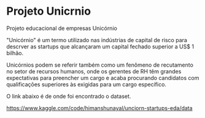 # Projeto Unicrnio
Projeto educacional de empresas Unicórnio

"Unicórnio" é um termo utilizado nas indústrias de capital de risco para descrver as startups que alcançaram um capital fechado superior a US$ 1 bilhão.

Unicórnios podem se referir também como um fenômeno de recutamento no setor de recursos humanos, onde os gerentes de RH têm grandes expectativas para preencher um cargo e acaba procurando candidatos com qualificações superiores às exigidas para um cargo específico.

O link abaixo é de onde foi encontrado o dataset.

https://www.kaggle.com/code/himanshunayal/unciorn-startups-eda/data
